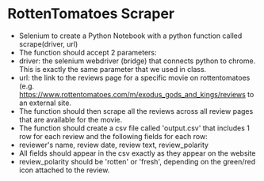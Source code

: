 # RottenTomatoes Scraper

* Selenium to create a Python Notebook with a python function called scrape(driver, url) <br>
* The function should accept 2 parameters: <br>
* driver: the selenium webdriver (bridge) that connects python to chrome. This is exactly the same parameter that we used in class. <br>
* url: the link to the reviews page for a specific movie on rottentomatoes (e.g. https://www.rottentomatoes.com/m/exodus_gods_and_kings/reviews to an external site.<br>
* The function should then scrape all the reviews across all review pages that are available for the movie. <br>
* The function should create a csv file called 'output.csv' that includes 1 row for each review and the following fields for each row: <br>
* reviewer's name, review date, review text, review_polarity <br>
* All fields should appear in the csv exactly as they appear on the website <br>
* review_polarity should be 'rotten' or 'fresh', depending on the green/red icon attached to the review. <br>

